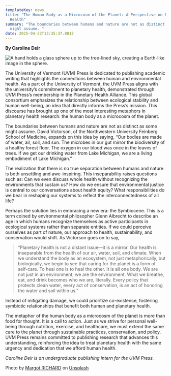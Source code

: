 ```yaml
---
templateKey: news
title: "The Human Body as a Microcosm of the Planet: A Perspective on Planetary
  Health"
summary: "The boundaries between humans and nature are not as distinct as some
  might assume. "
date: 2025-04-22T13:35:37.881Z
---
```

**By Caroline Deir**

![A hand holds a glass sphere up to the tree-lined sky, creating a Earth-like image in the sphere.](assets/margot-richard-njj7pasbo-c-unsplash.jpg)

The University of Vermont (UVM) Press is dedicated to publishing academic writing that highlights the connections between human and environmental health. As a part of the University of Vermont, the UVM Press aligns with the university’s commitment to planetary health, demonstrated through UVM Press’s membership in the Planetary Health Alliance. This global consortium emphasizes the relationship between ecological stability and human well-being, an idea that directly informs the Press’s mission. This discourse has brought up one of the most interesting metaphors in planetary health research: the human body as a microcosm of the planet.

The boundaries between humans and nature are not as distinct as some might assume. David Victorson, of the Northwestern University Feinberg School of Medicine, expands on this idea by saying, “Our bodies are made of water, air, soil, and sun. The microbes in our gut mirror the biodiversity of a healthy forest floor. The oxygen in our blood was once in the leaves of trees. If we get our drinking water from Lake Michigan, we are a living embodiment of Lake Michigan.”

The realization that there is no true separation between humans and nature is both unsettling and awe-inspiring. This inseparability raises questions such as: Can we even discuss whole health without recognizing the environments that sustain us? How do we ensure that environmental justice is central to our conversations about health equity? What responsibilities do we bear in reshaping our systems to reflect the interconnectedness of all life? 

Perhaps the solution lies in embracing a new era: the Symbiocene. This is a term coined by environmental philosopher Glenn Albrecht to describe an age in which humans recognize themselves as active participants in ecological systems rather than separate entities. If we could perceive ourselves as part of nature, our approach to health, sustainability, and conservation would shift. As Victorson goes on to say, 

> “Planetary health is not a distant issue—it is a mirror. Our health is inseparable from the health of our air, water, soil, and climate. When we understand the body as an ecosystem, not just metaphorically, but biologically, we begin to see that caring for the planet is a form of self-care. To heal one is to heal the other. It is all one body. We are not just in an environment; we are the environment. What we breathe, eat, and drink becomes who we are, literally. Every policy that protects clean water, every act of conservation, is an act of honoring the water and soil within us.” 

Instead of mitigating damage, we could prioritize co-existence, fostering symbiotic relationships that benefit both human and planetary health.

The metaphor of the human body as a microcosm of the planet is more than food for thought. It is a call to action. Just as we strive for personal well-being through nutrition, exercise, and healthcare, we must extend the same care to the planet through sustainable practices, conservation, and policy. UVM Press remains committed to publishing research that advances this understanding, reinforcing the idea to treat planetary health with the same urgency and dedication that we afford human health.

*Caroline Deir is an undergraduate publishing intern for the UVM Press.*

Photo by [Margot RICHARD](https://unsplash.com/@mrgt_rchd?utm_content=creditCopyText&utm_medium=referral&utm_source=unsplash) on [Unsplash](https://unsplash.com/photos/unknown-person-holding-clear-glass-ball-NJJ7paSBO-c?utm_content=creditCopyText&utm_medium=referral&utm_source=unsplash)